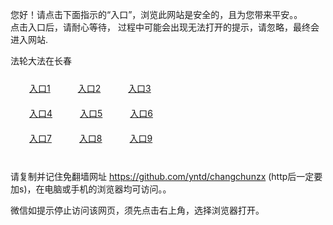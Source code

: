 您好！请点击下面指示的“入口”，浏览此网站是安全的，且为您带来平安。。 <br/>
点击入口后，请耐心等待， 过程中可能会出现无法打开的提示，请忽略，最终会进入网站. </br>

法轮大法在长春<br/>
<div style="padding:10px"><a style="margin:20px" target="_blank" href="https://dkxf8blq3edyh.cloudfront.net/2Qpsp?dlvxkywp" id="ccLink1" rel="nofollow">入口1</a> <a target="_blank" style="margin:20px" href="https://d2l6kki5gb585.cloudfront.net/2Qpsp?bcgepg" id="ccLink2" rel="nofollow">入口2</a> <a style="margin:20px" target="_blank" href="https://d2gq2heniykgm6.cloudfront.net/2Qpsp?jkjdiej" id="ccLink3" rel="nofollow">入口3</a></div>

<div style="padding:10px" ><a style="margin:20px" target="_blank" href="https://dkxf8blq3edyh.cloudfront.net/2Qpsp?dlvxkywp" id="ccLink4" rel="nofollow">入口4</a> <a style="margin:20px" href="https://d2l6kki5gb585.cloudfront.net/2Qpsp?bcgepg" target="_blank" id="ccLink5" rel="nofollow">入口5</a> <a style="margin:20px" href="https://d2gq2heniykgm6.cloudfront.net/2Qpsp?jkjdiej" target="_blank" id="ccLink6" rel="nofollow">入口6</a></div>

<div style="padding:10px"><a style="margin:20px" target="_blank" href="https://dkxf8blq3edyh.cloudfront.net/2Qpsp?dlvxkywp" id="ccLink7" rel="nofollow">入口7</a> <a style="margin:20px" href="https://d2l6kki5gb585.cloudfront.net/2Qpsp?bcgepg" target="_blank" id="ccLink8" rel="nofollow">入口8</a> <a style="margin:20px" target="_blank" href="https://d2gq2heniykgm6.cloudfront.net/2Qpsp?jkjdiej" id="ccLink9" rel="nofollow">入口9</a></div>

<br/>



请复制并记住免翻墙网址 https://github.com/yntd/changchunzx (http后一定要加s)，在电脑或手机的浏览器均可访问。。<br/>

微信如提示停止访问该网页，须先点击右上角，选择浏览器打开。
